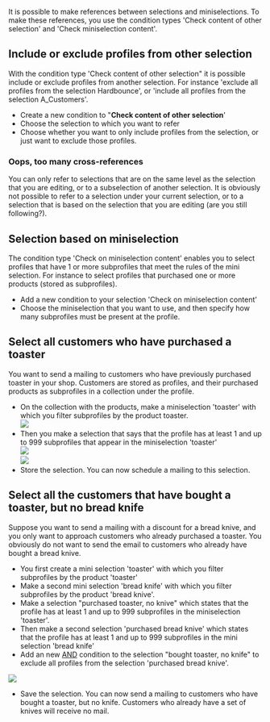 It is possible to make references between selections and miniselections.
To make these references, you use the condition types 'Check content of
other selection' and 'Check miniselection content'.

Include or exclude profiles from other selection
------------------------------------------------

With the condition type 'Check content of other selection" it is
possible include or exclude profiles from another selection. For
instance 'exclude all profiles from the selection Hardbounce', or
'include all profiles from the selection A\_Customers'.

-   Create a new condition to "**Check content of other selection**'
-   Choose the selection to which you want to refer
-   Choose whether you want to only include profiles from the selection,
    or just want to exclude those profiles.

### Oops, too many cross-references

You can only refer to selections that are on the same level as the
selection that you are editing, or to a subselection of another
selection. It is obviously not possible to refer to a selection under
your current selection, or to a selection that is based on the selection
that you are editing (are you still following?).

Selection based on miniselection
--------------------------------

The condition type 'Check on miniselection content' enables you to
select profiles that have 1 or more subprofiles that meet the rules of
the mini selection. For instance to select profiles that purchased one
or more products (stored as subprofiles).

-   Add a new condition to your selection 'Check on miniselection
    content'
-   Choose the miniselection that you want to use, and then specify how
    many subprofiles must be present at the profile.

Select all customers who have purchased a toaster
-------------------------------------------------

You want to send a mailing to customers who have previously purchased
toaster in your shop. Customers are stored as profiles, and their
purchased products as subprofiles in a collection under the profile.

-   On the collection with the products, make a miniselection 'toaster'
    with which you filter subprofiles by the product toaster. \
     ![](Documentation/toaster3.png)
-   Then you make a selection that says that the profile has at least 1
    and up to 999 subprofiles that appear in the miniselection
    'toaster'\
     ![](Documentation/toaster2.png) \
     ![](Documentation/toaster1.png)
-   Store the selection. You can now schedule a mailing to this
    selection.

Select all the customers that have bought a toaster, but no bread knife
-----------------------------------------------------------------------

Suppose you want to send a mailing with a discount for a bread knive,
and you only want to approach customers who already purchased a toaster.
You obviously do not want to send the email to customers who already
have bought a bread knive.

-   You first create a mini selection 'toaster' with which you filter
    subprofiles by the product 'toaster'
-   Make a second mini selection 'bread knife' with which you filter
    subprofiles by the product 'bread knive'.
-   Make a selection "purchased toaster, no knive" which states that the
    profile has at least 1 and up to 999 subprofiles in the
    miniselection 'toaster'.
-   Then make a second selection 'purchased bread knive' which states
    that the profile has at least 1 and up to 999 subprofiles in the
    mini selection 'bread knife'
-   Add an new
    [AND](http://www.copernica.com/en/support/or-and-and-selection-conditions)
    condition to the selection "bought toaster, no knife" to exclude all
    profiles from the selection 'purchased bread knive'.

![](Documentation/toaster5.png)

-   Save the selection. You can now send a mailing to customers who have
    bought a toaster, but no knife. Customers who already have a set of
    knives will receive no mail.

